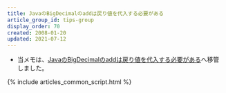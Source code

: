 ```yaml
---
title: JavaのBigDecimalのaddは戻り値を代入する必要がある
article_group_id: tips-group
display_order: 70
created: 2008-01-20
updated: 2021-07-12
---
```

- 当メモは、[JavaのBigDecimalのaddは戻り値を代入する必要がある](https://thinktwice.tech/it/java/bigdecimals_add_needs_to_assign_a_return_value/)へ移管しました。

{% include articles_common_script.html %}

